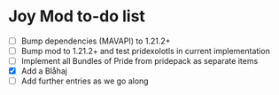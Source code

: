 # Joy Mod to-do list
- [ ] Bump dependencies (MAVAPI) to 1.21.2+
- [ ] Bump mod to 1.21.2+ and test pridexolotls in current implementation
- [ ] Implement all Bundles of Pride from pridepack as separate items
- [X] Add a Blåhaj
- [ ] Add further entries as we go along

<!-- We should make a more organized file, including our "creative direction" plans in the list -->
